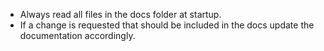 - Always read all files in the docs folder at startup.
- If a change is requested that should be included in the docs update the documentation accordingly.